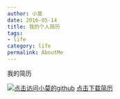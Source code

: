 ```yaml
---
author: 小莫
date: 2016-05-14
title: 我的个人简历
tags:
- life
category: life
permalink: AboutMe
---
```


我的简历
<!--more-->
[![点击访问小莫的github](https://image.xiaomo.info/banner/life.png)](https://github.com/syoubaku)
[点击下载简历](https://image.xiaomo.info/blog/aboutMe.doc)
